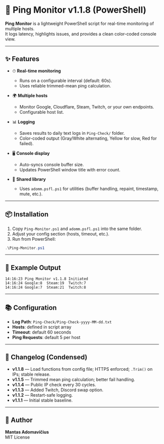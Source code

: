 # 📄 Ping Monitor v1.1.8 (PowerShell)

**Ping Monitor** is a lightweight PowerShell script for real-time monitoring of multiple hosts.  
It logs latency, highlights issues, and provides a clean color-coded console view.

---

## ✨ Features

- ⏱ **Real-time monitoring**  
  - Runs on a configurable interval (default: 60s).  
  - Uses reliable trimmed-mean ping calculation.  

- 🌍 **Multiple hosts**  
  - Monitor Google, Cloudflare, Steam, Twitch, or your own endpoints.  
  - Configurable host list.  

- 📊 **Logging**  
  - Saves results to daily text logs in `Ping-Check/` folder.  
  - Color-coded output (Gray/White alternating, Yellow for slow, Red for failed).  

- 🖥 **Console display**  
  - Auto-syncs console buffer size.  
  - Updates PowerShell window title with error count.  

- 🔗 **Shared library**  
  - Uses `adomm.psfl.ps1` for utilities (buffer handling, repaint, timestamp, mute, etc.).  

---

## 📦 Installation

1. Copy `Ping-Monitor.ps1` and `adomm.psfl.ps1` into the same folder.  
2. Adjust your config section (hosts, timeout, etc.).  
3. Run from PowerShell:

```powershell
.\Ping-Monitor.ps1
```

---

## 🚀 Example Output

```
14:16:23 Ping Monitor v1.1.8 Initiated
14:16:24 Google:8  Steam:19  Twitch:7
14:16:24 Google:7  Steam:21  Twitch:8
```

---

## 📚 Configuration

- **Log Path**: `Ping-Check/Ping-Check-yyyy-MM-dd.txt`  
- **Hosts**: defined in script array  
- **Timeout**: default 60 seconds  
- **Ping Requests**: default 5 per host  

---

## 📜 Changelog (Condensed)

- **v1.1.8** — Load functions from config file; HTTPS enforced; `.Trim()` on IPs; stable release.  
- **v1.1.5** — Trimmed mean ping calculation; better fail handling.  
- **v1.1.4** — Public IP check every 30 cycles.  
- **v1.1.3** — Added Twitch, Discord swap option.  
- **v1.1.2** — Restart-safe logging.  
- **v1.1.1** — Initial stable baseline.  

---

## 👤 Author

**Mantas Adomavičius**  
MIT License
